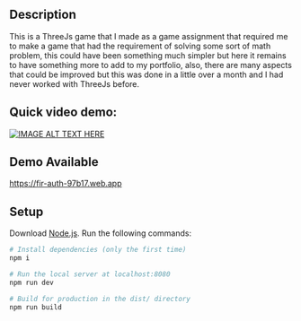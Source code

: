 ## Description

This is a ThreeJs game that I made as a game assignment that required me to make a game that had the requirement of solving some sort of math problem, this could have been something much simpler but here it remains to have something more to add to my portfolio, also, there are many aspects that could be improved but this was done in a little over a month and I had never worked with ThreeJs before. 

## Quick video demo: 
[![IMAGE ALT TEXT HERE](https://img.youtube.com/vi/VKnYyXQ9cZs/0.jpg)](https://www.youtube.com/watch?v=VKnYyXQ9cZs)



## Demo Available

https://fir-auth-97b17.web.app

## Setup

Download [Node.js](https://nodejs.org/en/download/).
Run the following commands:

```bash
# Install dependencies (only the first time)
npm i

# Run the local server at localhost:8080
npm run dev

# Build for production in the dist/ directory
npm run build
```
